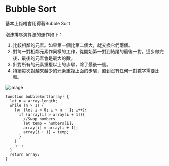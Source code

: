 # Bubble Sort

基本上係唔會用得著Bubble Sort

泡沫排序演算法的運作如下：

1. 比較相鄰的元素。如果第一個比第二個大，就交換它們兩個。
2. 對每一對相鄰元素作同樣的工作，從開始第一對到結尾的最後一對。這步做完後，最後的元素會是最大的數。
3. 針對所有的元素重複以上的步驟，除了最後一個。
4. 持續每次對越來越少的元素重複上面的步驟，直到沒有任何一對數字需要比較。

![image](https://upload.wikimedia.org/wikipedia/commons/2/2a/Bubble_sort_with_flag.gif)

```
function bubbleSort(array) {
  let n = array.length;
  while (n > 1) {
    for (let i = 0; i < n - 1; i++){
      if (array[i] > array[i + 1]){
        //Swap numbers
        let temp = numbers[i];
        array[i] = array[i + 1];
        array[i + 1] = temp;
      }
    }
    n--;
  }
  return array;
}
```
